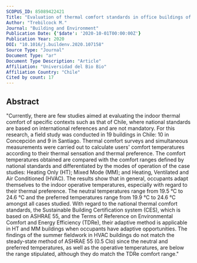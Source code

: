 ```yaml
---
SCOPUS_ID: 85089422421
Title: "Evaluation of thermal comfort standards in office buildings of Chile: Thermal sensation and preference assessment"
Author: "Trebilcock M."
Journal: "Building and Environment"
Publication Date: {'$date': '2020-10-01T00:00:00Z'}
Publication Year: 2020
DOI: "10.1016/j.buildenv.2020.107158"
Source Type: "Journal"
Document Type: "ar"
Document Type Description: "Article"
Affiliation: "Universidad del Bio Bio"
Affiliation Country: "Chile"
Cited by count: 17
---
```


## Abstract
"Currently, there are few studies aimed at evaluating the indoor thermal comfort of specific contexts such as that of Chile, where national standards are based on international references and are not mandatory. For this research, a field study was conducted in 19 buildings in Chile: 10 in Concepción and 9 in Santiago. Thermal comfort surveys and simultaneous measurements were carried out to calculate users' comfort temperatures according to their thermal sensation and thermal preference. The comfort temperatures obtained are compared with the comfort ranges defined by national standards and differentiated by the modes of operation of the case studies: Heating Only (HT); Mixed Mode (MM); and Heating, Ventilated and Air Conditioned (HVAC). The results show that in general, occupants adapt themselves to the indoor operative temperatures, especially with regard to their thermal preference. The neutral temperatures range from 19.5 °C to 24.6 °C and the preferred temperatures range from 19.9 °C to 24.6 °C amongst all cases studied. With regard to the national thermal comfort standards, the Sustainable Building Certification system (CES), which is based on ASHRAE 55, and the Terms of Reference on Environmental Comfort and Energy Efficiency (TDRe), their adaptive method is applicable in HT and MM buildings when occupants have adaptive opportunities. The findings of the summer fieldwork in HVAC buildings do not match the steady-state method of ASHRAE 55 (0.5 Clo) since the neutral and preferred temperatures, as well as the operative temperatures, are below the range stipulated, although they do match the TDRe comfort range."
